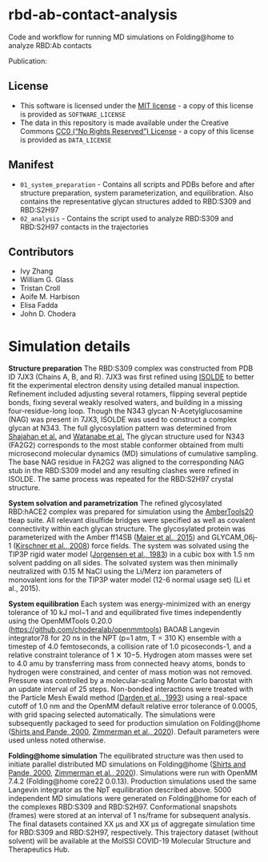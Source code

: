 # rbd-ab-contact-analysis
Code and workflow for running MD simulations on Folding@home to analyze RBD:Ab contacts

Publication: 

## License
* This software is licensed under the [MIT license](https://opensource.org/licenses/MIT) - a copy of this license is provided as `SOFTWARE_LICENSE`
* The data in this repository is made available under the Creative Commons [CC0 (“No Rights Reserved”) License](https://creativecommons.org/share-your-work/public-domain/cc0/) - a copy of this license is provided as `DATA_LICENSE`

## Manifest

* `01_system_preparation` - Contains all scripts and PDBs before and after structure preparation, system parameterization, and equilibration. Also contains the representative glycan structures added to RBD:S309 and RBD:S2H97
* `02_analysis` - Contains the script used to analyze RBD:S309 and RBD:S2H97 contacts in the trajectories

## Contributors

* Ivy Zhang
* William G. Glass
* Tristan Croll
* Aoife M. Harbison
* Elisa Fadda
* John D. Chodera

# Simulation details

**Structure preparation**
The RBD:S309 complex was constructed from PDB ID 7JX3 (Chains A, B, and R). 7JX3 was first refined using [ISOLDE](https://isolde.cimr.cam.ac.uk/) to better fit the experimental electron density using detailed manual inspection. Refinement included adjusting several rotamers, flipping several peptide bonds, fixing several weakly resolved waters, and building in a missing four-residue-long loop. Though the N343 glycan N-Acetylglucosamine (NAG) was present in 7JX3, ISOLDE was used to construct a complex glycan at N343. The full glycosylation pattern was determined from [Shajahan et al.](http://doi.org/10.1093/glycob/cwaa101) and [Watanabe et al.](http://doi.org/10.1126/science.abb9983) The glycan structure used for N343 (FA2G2) corresponds to the most stable conformer obtained from multi microsecond molecular dynamics (MD) simulations of cumulative sampling. The base NAG residue in FA2G2 was aligned to the corresponding NAG stub in the RBD:S309 model and any resulting clashes were refined in ISOLDE. The same process was repeated for the RBD:S2H97 crystal structure.

**System solvation and parametrization**
The refined glycosylated RBD:hACE2 complex was prepared for simulation using the [AmberTools20](https://ambermd.org/AmberTools.php) tleap suite. All relevant disulfide bridges were specified as well as covalent connectivity within each glycan structure. The glycosylated protein was parameterized with the Amber ff14SB ([Maier et al., 2015](https://doi.org/10.1021/acs.jctc.5b00255)) and GLYCAM_06j-1 ([Kirschner et al., 2008](https://doi.org/10.1002/jcc.20820)) force fields. The system was solvated using the TIP3P rigid water model ([Jorgensen et al., 1983](https://doi.org/10.1063/1.445869)) in a cubic box with 1.5 nm solvent padding on all sides. The solvated system was then minimally neutralized with 0.15 M NaCl using the Li/Merz ion parameters of monovalent ions for the TIP3P water model (12-6 normal usage set) (Li et al., 2015).

**System equilibration**
Each system was energy-minimized with an energy tolerance of 10 kJ mol−1 and and equilibrated five times independently using the OpenMMTools 0.20.0 (https://github.com/choderalab/openmmtools) BAOAB Langevin integrator78 for 20 ns in the NPT (p=1 atm, T = 310 K) ensemble with a timestep of 4.0 femtoseconds, a collision rate of 1.0 picoseconds-1, and a relative constraint tolerance of 1 ✕ 10−5. Hydrogen atom masses were set to 4.0 amu by transferring mass from connected heavy atoms, bonds to hydrogen were constrained, and center of mass motion was not removed. Pressure was controlled by a molecular-scaling Monte Carlo barostat with an update interval of 25 steps. Non-bonded interactions were treated with the Particle Mesh Ewald method ([Darden et al., 1993](https://doi.org/10.1063/1.464397)) using a real-space cutoff of 1.0 nm and the OpenMM default relative error tolerance of 0.0005, with grid spacing selected automatically. The simulations were subsequently packaged to seed for production simulation on Folding@home ([Shirts and Pande, 2000](https://science.sciencemag.org/content/290/5498/1903.full), [Zimmerman et al., 2020](https://doi.org/10.1101/2020.06.27.175430)). Default parameters were used unless noted otherwise.

**Folding@home simulation**
The equilibrated structure was then used to initiate parallel distributed MD simulations on Folding@home ([Shirts and Pande, 2000](https://science.sciencemag.org/content/290/5498/1903.full), [Zimmerman et al., 2020](https://doi.org/10.1101/2020.06.27.175430)). Simulations were run with OpenMM 7.4.2 (Folding@home core22 0.0.13). Production simulations used the same Langevin integrator as the NpT equilibration described above. 5000 independent MD simulations were generated on Folding@home for each of the complexes RBD:S309 and RBD:S2H97. Conformational snapshots (frames) were stored at an interval of 1 ns/frame for subsequent analysis. The final datasets contained XX µs and XX µs of aggregate simulation time for RBD:S309 and RBD:S2H97, respectively. This trajectory dataset (without solvent) will be available at the MolSSI COVID-19 Molecular Structure and Therapeutics Hub. 
